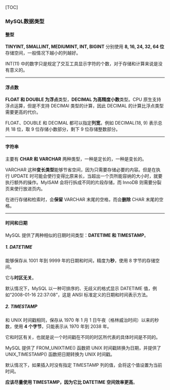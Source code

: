 [TOC]

### MySQL数据类型

#### 整型

**TINYINT, SMALLINT, MEDIUMINT, INT, BIGINT** 分别使用 **8, 16, 24, 32, 64 位**存储空间，一般情况下越小的列越好。

INT(11) 中的数字只是规定了交互工具显示字符的个数，对于存储和计算来说是没有意义的。

----

#### 浮点数

**FLOAT 和 DOUBLE 为浮点**类型，**DECIMAL 为高精度小数**类型。CPU 原生支持浮点运算，但是不支持 DECIMAl 类型的计算，因此 DECIMAL 的计算比浮点类型需要更高的代价。

FLOAT、DOUBLE 和 DECIMAL 都可以指定**列宽**，例如 DECIMAL(18, 9) 表示总共 18 位，取 9 位存储小数部分，剩下 9 位存储整数部分。

---

#### 字符串

主要有 **CHAR 和 VARCHAR** 两种类型，一种是定长的，一种是变长的。

VARCHAR 这种**变长类型**能够节省空间，因为只需要存储必要的内容。但是在执行 UPDATE 时可能会使行变得比原来长，当超出一个页所能容纳的大小时，就要执行额外的操作。MyISAM 会将行拆成不同的片段存储，而 InnoDB 则需要分裂页来使行放进页内。

在进行存储和检索时，会**保留** VARCHAR 末尾的空格，而会**删除** CHAR 末尾的空格。

----

#### 时间和日期

MySQL 提供了两种相似的日期时间类型：**DATETIME 和 TIMESTAMP**。

##### 1. DATETIME

能够保存从 1001 年到 9999 年的日期和时间，精度为**秒**，使用 8 字节的存储空间。

它与**时区无关**。

默认情况下，MySQL 以一种可排序的、无歧义的格式显示 DATETIME 值，例如“2008-01-16 22:37:08”，这是 ANSI 标准定义的日期和时间表示方法。

##### 2. TIMESTAMP

和 UNIX 时间戳相同，保存从 1970 年 1 月 1 日午夜（格林威治时间）以来的秒数，使用 **4 个字节**，只能表示从 1970 年到 2038 年。

它和时区有关，也就是说一个时间戳在不同的时区所代表的具体时间是不同的。

MySQL 提供了 FROM_UNIXTIME() 函数把 UNIX 时间戳转换为日期，并提供了 UNIX_TIMESTAMP() 函数把日期转换为 UNIX 时间戳。

默认情况下，如果插入时没有指定 TIMESTAMP 列的值，会将这个值设置为当前时间。

**应该尽量使用 TIMESTAMP，因为它比 DATETIME 空间效率更高**。



